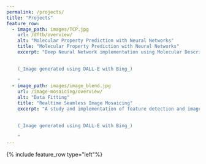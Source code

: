 ```yaml
---
permalink: /projects/
title: "Projects"
feature_row:
  - image_path: images/TCP.jpg
    url: /dftb/overview/
    alt: "Molecular Property Prediction with Neural Networks"
    title: "Molecular Property Prediction with Neural Networks"
    excerpt: "Deep Neural Network implementation using Molecular Descriptors and output of Density Functional Tight Binding Method to predict various properties of molecules. This property prediction is otherwise very computationally intensive if done via quantum-chemical simulations.
    

    (_Image generated using DALL-E with Bing_)
    
    "
  - image_path: images/image_blend.jpg
    url: /image-mosaicing/overview/
    alt: "Data Fitting"
    title: "Realtime Seamless Image Mosaicing"
    excerpt: "A study and implementation of feature detection and image-mosaicing algorithms to seamlessly blend multiple images in Realtime
    

    (_Image generated using DALL-E with Bing_)
    
    "
---
```

{% include feature_row type="left"%}